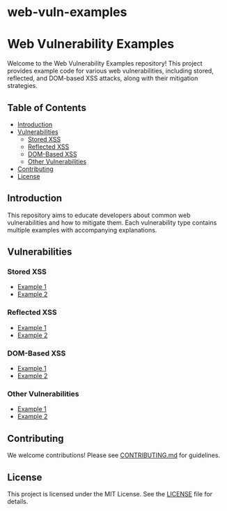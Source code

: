 # web-vuln-examples

# Web Vulnerability Examples

Welcome to the Web Vulnerability Examples repository! This project provides example code for various web vulnerabilities, including stored, reflected, and DOM-based XSS attacks, along with their mitigation strategies.

## Table of Contents

- [Introduction](#introduction)
- [Vulnerabilities](#vulnerabilities)
  - [Stored XSS](#stored-xss)
  - [Reflected XSS](#reflected-xss)
  - [DOM-Based XSS](#dom-based-xss)
  - [Other Vulnerabilities](#other-vulnerabilities)
- [Contributing](#contributing)
- [License](#license)

## Introduction

This repository aims to educate developers about common web vulnerabilities and how to mitigate them. Each vulnerability type contains multiple examples with accompanying explanations.

## Vulnerabilities

### Stored XSS
- [Example 1](Stored_XSS/example1)
- [Example 2](Stored_XSS/example2)

### Reflected XSS
- [Example 1](Reflected_XSS/example1)
- [Example 2](Reflected_XSS/example2)

### DOM-Based XSS
- [Example 1](DOM_Based_XSS/example1)
- [Example 2](DOM_Based_XSS/example2)

### Other Vulnerabilities
- [Example 1](Other_Vulnerabilities/example1)
- [Example 2](Other_Vulnerabilities/example2)

## Contributing

We welcome contributions! Please see [CONTRIBUTING.md](CONTRIBUTING.md) for guidelines.

## License

This project is licensed under the MIT License. See the [LICENSE](LICENSE) file for details.
